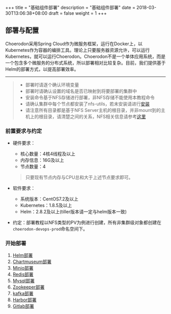+++
title = "基础组件部署"
description = "基础组件部署"
date = 2018-03-30T13:06:38+08:00
draft = false
weight = 1
+++

## 部署与配置

Choerodon采用Spring Cloud作为微服务框架，运行在Docker上，以Kubernetes作为容器的编排工具。理论上只要服务器资源允许，可以运行Kubernetes，就可以运行Choerodon。Choerodon不是一个单体应用系统，而是一个包含多个微服务的分布式系统，所以部署相对比较复杂。目前，我们提供基于Helm的部署方式，以提高部署效率。

---

<blockquote class="warning">
  <ul>
  <li>部署时请逐个确认环境变量</li>
  <li>部署时请确认设置的域名是否已映射到将要部署的集群中</li>
  <li>安装命令基于NFS存储进行部署，非NFS存储不能使用本教程命令</li>
  <li>请确认集群中每个节点都安装了nfs-utils，若未安装请进行<a href="../../nfs/#客户端挂载nfs服务器共享目录" target="_blank">安装</a></li>
  <li>请注意所有目录都是基于NFS Server主机的根目录，并非mount到的主机上的根目录，请清楚之间的关系，NFS相关信息请参考<a href="../../nfs" target="_blank">这里</a></li>
  </ul>
</blockquote>

### 前置要求与约定

- 硬件要求：
    - 核心数量：4核4线程及以上
    - 内存信息：16G及以上
    - 节点数量：4       
    <blockquote class="note">
    只要现有节点内存与CPU总和大于上述节点要求即可。
    </blockquote>

- 软件要求：
    - 系统版本：CentOS7.2及以上
    - Kubernetes：1.8.5及以上
    - Helm：2.8.2及以上(tiller版本请一定与helm版本一致)

- 约定：部署教程以NFS类型的PV为例进行创建，所有非集群级对象都创建在`choerodon-devops-prod`命名空间下。

### 开始部署

1. [Helm部署](./helm)
1. [Chartmuseum部署](./chartmuseum)
1. [Minio部署](./minio)
1. [Redis部署](./redis)
1. [Mysql部署](./mysql)
1. [Zookeeper部署](./zookeeper)
1. [kafka部署](./kafka)
1. [Harbor部署](./harbor)
1. [Gitlab部署](./gitlab)